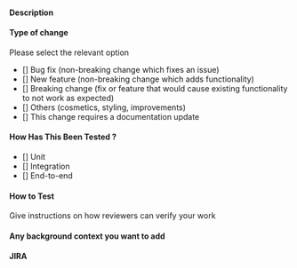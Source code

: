 #### Description

#### Type of change

Please select the relevant option

- [] Bug fix (non-breaking change which fixes an issue)
- [] New feature (non-breaking change which adds functionality)
- [] Breaking change (fix or feature that would cause existing functionality to not work as expected)
- [] Others (cosmetics, styling, improvements)
- [] This change requires a documentation update

#### How Has This Been Tested ?

- [] Unit
- [] Integration
- [] End-to-end

#### How to Test

Give instructions on how reviewers can verify your work

#### Any background context you want to add

#### JIRA
